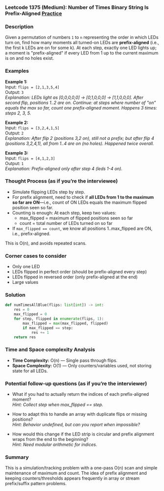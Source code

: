 ### Leetcode 1375 (Medium): Number of Times Binary String Is Prefix-Aligned [Practice](https://leetcode.com/problems/number-of-times-binary-string-is-prefix-aligned)

### Description  
Given a permutation of numbers `1` to `n` representing the order in which LEDs turn on, find how many moments all turned-on LEDs are **prefix-aligned** (i.e., the first k LEDs are on for some k). At each step, exactly one LED lights up; a moment is "prefix-aligned" if every LED from 1 up to the current maximum is on and no holes exist.

### Examples  

**Example 1:**  
Input: `flips = [2,1,3,5,4]`  
Output: `3`  
*Explanation: LEDs light as [0,0,0,0,0] → [0,1,0,0,0] → [1,1,0,0,0]. After second flip, positions 1..2 are on. Continue: at steps where number of "on" equals the max so far, count one prefix-aligned moment. Happens 3 times: steps 2, 3, 5.*

**Example 2:**  
Input: `flips = [3,2,4,1,5]`  
Output: `2`  
*Explanation: After flip 2 (positions 3,2 on), still not a prefix; but after flip 4 (positions 3,2,4,1), all from 1..4 are on (no holes). Happened twice overall.*

**Example 3:**  
Input: `flips = [4,1,2,3]`  
Output: `1`  
*Explanation: Prefix-aligned only after step 4 (leds 1-4 on).* 

### Thought Process (as if you’re the interviewee)  
- Simulate flipping LEDs step by step.
- For prefix alignment, need to check if **all LEDs from 1 to the maximum so far are ON**—i.e., count of ON LEDs equals the maximum flipped position seen so far.
- Counting is enough: At each step, keep two values:
  - max_flipped = maximum of flipped positions seen so far
  - count = total number of LEDs turned on so far
- If `max_flipped == count`, we know all positions 1..max_flipped are ON, i.e., prefix-aligned.

This is O(n), and avoids repeated scans.

### Corner cases to consider  
- Only one LED
- LEDs flipped in perfect order (should be prefix-aligned every step)
- LEDs flipped in reversed order (only prefix-aligned at the end)
- Large values

### Solution

```python
def numTimesAllBlue(flips: list[int]) -> int:
    res = 0
    max_flipped = 0
    for step, flipped in enumerate(flips, 1):
        max_flipped = max(max_flipped, flipped)
        if max_flipped == step:
            res += 1
    return res
```

### Time and Space complexity Analysis  
- **Time Complexity:** O(n) — Single pass through flips.
- **Space Complexity:** O(1) — Only counters/variables used, not storing state for all LEDs.

### Potential follow-up questions (as if you’re the interviewer)  
- What if you had to actually return the indices of each prefix-aligned moment?  
  *Hint: Collect step when max_flipped == step.*

- How to adapt this to handle an array with duplicate flips or missing positions?  
  *Hint: Behavior undefined, but can you report when impossible?*

- How would this change if the LED strip is circular and prefix alignment wraps from the end to the beginning?  
  *Hint: Need modular arithmetic for indices.*

### Summary
This is a simulation/tracking problem with a one-pass O(n) scan and simple maintenance of maximum and count. The idea of prefix alignment and keeping counters/thresholds appears frequently in array or stream prefix/suffix pattern problems.